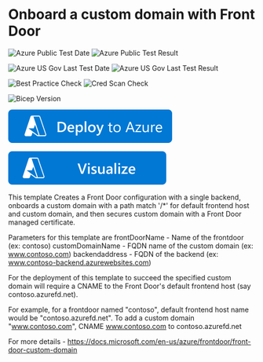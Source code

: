 # Onboard a custom domain with Front Door

![Azure Public Test Date](https://azurequickstartsservice.blob.core.windows.net/badges/quickstarts/microsoft.network/front-door-custom-domain/PublicLastTestDate.svg)
![Azure Public Test Result](https://azurequickstartsservice.blob.core.windows.net/badges/quickstarts/microsoft.network/front-door-custom-domain/PublicDeployment.svg)

![Azure US Gov Last Test Date](https://azurequickstartsservice.blob.core.windows.net/badges/quickstarts/microsoft.network/front-door-custom-domain/FairfaxLastTestDate.svg)
![Azure US Gov Last Test Result](https://azurequickstartsservice.blob.core.windows.net/badges/quickstarts/microsoft.network/front-door-custom-domain/FairfaxDeployment.svg)

![Best Practice Check](https://azurequickstartsservice.blob.core.windows.net/badges/quickstarts/microsoft.network/front-door-custom-domain/BestPracticeResult.svg)
![Cred Scan Check](https://azurequickstartsservice.blob.core.windows.net/badges/quickstarts/microsoft.network/front-door-custom-domain/CredScanResult.svg)

![Bicep Version](https://azurequickstartsservice.blob.core.windows.net/badges/quickstarts/microsoft.network/front-door-custom-domain/BicepVersion.svg)

[![Deploy To Azure](https://raw.githubusercontent.com/Azure/azure-quickstart-templates/master/1-CONTRIBUTION-GUIDE/images/deploytoazure.svg?sanitize=true)](https://portal.azure.com/#create/Microsoft.Template/uri/https%3A%2F%2Fraw.githubusercontent.com%2FAzure%2Fazure-quickstart-templates%2Fmaster%2Fquickstarts%2Fmicrosoft.network%2Ffront-door-custom-domain%2Fazuredeploy.json)

[![Visualize](https://raw.githubusercontent.com/Azure/azure-quickstart-templates/master/1-CONTRIBUTION-GUIDE/images/visualizebutton.svg?sanitize=true)](http://armviz.io/#/?load=https%3A%2F%2Fraw.githubusercontent.com%2FAzure%2Fazure-quickstart-templates%2Fmaster%2Fquickstarts%2Fmicrosoft.network%2Ffront-door-custom-domain%2Fazuredeploy.json)

This template Creates a Front Door configuration with a single backend, onboards a custom domain with a path match '/*' for default frontend host and custom domain, and then secures custom domain with a Front Door managed certificate.

Parameters for this template are
frontDoorName - Name of the frontdoor (ex: contoso)
customDomainName - FQDN name of the custom domain (ex: www.contoso.com)
backendaddress - FQDN of the backend (ex: www.contoso-backend.azurewebsites.com)

For the deployment of this template to succeed the specified custom domain will require a CNAME to the Front Door's default frontend host (say contoso.azurefd.net).

For example, for a frontdoor named "contoso", default frontend host name would be "contoso.azurefd.net". To add a custom domain "www.contoso.com", CNAME www.contoso.com to contoso.azurefd.net

For more details - https://docs.microsoft.com/en-us/azure/frontdoor/front-door-custom-domain

